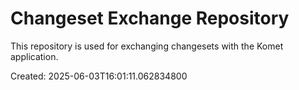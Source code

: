 # Changeset Exchange Repository

This repository is used for exchanging changesets with the Komet application.

Created: 2025-06-03T16:01:11.062834800
